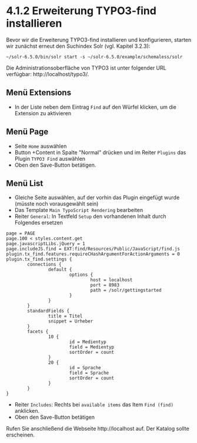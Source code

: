 # 4.1.2 Erweiterung TYPO3-find installieren

Bevor wir die Erweiterung TYPO3-find installieren und konfigurieren, starten wir zunächst erneut den Suchindex Solr (vgl. Kapitel 3.2.3):
```
~/solr-6.5.0/bin/solr start -s ~/solr-6.5.0/example/schemaless/solr
```

Die Administrationsoberfläche von TYPO3 ist unter folgender URL verfügbar: http://localhost/typo3/.

## Menü Extensions

* In der Liste neben dem Eintrag ```Find``` auf den Würfel klicken, um die Extension zu aktivieren

## Menü Page

* Seite ```Home``` auswählen
* Button +Content in Spalte "Normal" drücken und im Reiter ```Plugins``` das Plugin ```TYPO3 Find``` auswählen
* Oben den Save-Button betätigen.

## Menü List

* Gleiche Seite auswählen, auf der vorhin das Plugin eingefügt wurde (müsste noch vorausgewählt sein)
* Das Template ```Main TypoScript Rendering``` bearbeiten
* Reiter ```General```: In Textfeld ```Setup``` den vorhandenen Inhalt durch Folgendes ersetzen
```
page = PAGE
page.100 < styles.content.get
page.javascriptLibs.jQuery = 1
page.includeJS.find = EXT:find/Resources/Public/JavaScript/find.js
plugin.tx_find.features.requireCHashArgumentForActionArguments = 0
plugin.tx_find.settings {
        connections {
                default {
                        options {
                                host = localhost
                                port = 8983
                                path = /solr/gettingstarted
                        }
                }
        }
        standardFields {
                title = Titel
                snippet = Urheber
        }
        facets {
                10 {
                        id = Medientyp
                        field = Medientyp
                        sortOrder = count
                }
                20 {
                        id = Sprache
                        field = Sprache
                        sortOrder = count
                }
        }
}
```
* Reiter ```Includes```: Rechts bei ```available items``` das Item ```Find (find)``` anklicken.
* Oben den Save-Button betätigen

Rufen Sie anschließend die Webseite http://localhost auf. Der Katalog sollte erscheinen.
